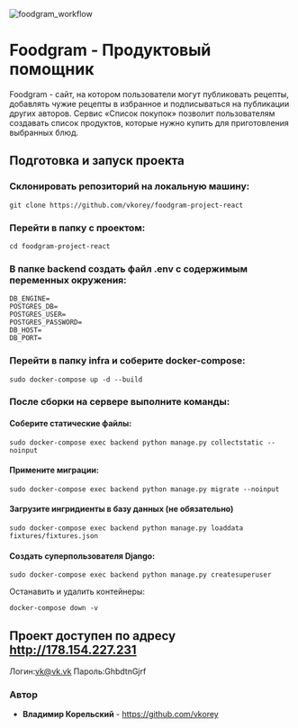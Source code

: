 ![foodgram_workflow](https://github.com/vkorey/foodgram-project-react/actions/workflows/main.yml/badge.svg?branch=master)

# Foodgram - Продуктовый помощник
Foodgram - сайт, на котором пользователи могут публиковать рецепты, добавлять чужие рецепты в избранное и подписываться на публикации других авторов.
Сервис «Список покупок» позволит пользователям создавать список продуктов, которые нужно купить для приготовления выбранных блюд.

## Подготовка и запуск проекта
### Склонировать репозиторий на локальную машину:
```
git clone https://github.com/vkorey/foodgram-project-react
```
### Перейти в папку с проектом:
```
cd foodgram-project-react
```
### В папке **backend** создать файл .env с содержимым переменных окружения:

```
DB_ENGINE=
POSTGRES_DB=
POSTGRES_USER=
POSTGRES_PASSWORD=
DB_HOST=
DB_PORT=
```

### Перейти в папку **infra** и соберите docker-compose:
```
sudo docker-compose up -d --build
```
### После сборки на сервере выполните команды:
#### Соберите статические файлы:
```
sudo docker-compose exec backend python manage.py collectstatic --noinput
```
#### Применитe миграции:
```
sudo docker-compose exec backend python manage.py migrate --noinput
```
#### Загрузите ингридиенты в базу данных (не обязательно)
```
sudo docker-compose exec backend python manage.py loaddata fixtures/fixtures.json
```
#### Создать суперпользователя Django:
```
sudo docker-compose exec backend python manage.py createsuperuser
```
Останавить и удалить контейнеры:
```
docker-compose down -v
```

## Проект доступен по адресу http://178.154.227.231
Логин:vk@vk.vk
Пароль:GhbdtnGjrf

### Автор
* **Владимир Корельский** - https://github.com/vkorey
